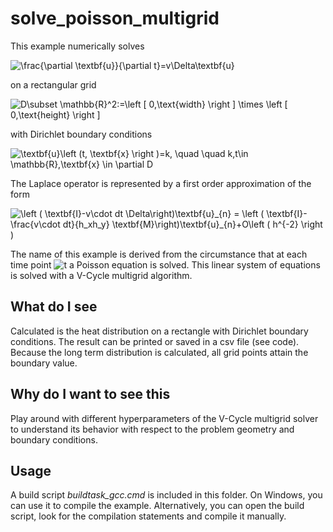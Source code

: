 # solve_poisson_multigrid #


This example numerically solves

<img src="https://latex.codecogs.com/svg.image?\Delta u=0" title="\frac{\partial \textbf{u}}{\partial t}=v\Delta\textbf{u}" />

on a rectangular grid

<img src="https://latex.codecogs.com/svg.image?D\subset&space;\mathbb{R}^2:=\left&space;[&space;0,\text{width}&space;\right&space;]&space;\times&space;\left&space;[&space;0,\text{height}&space;\right&space;]" title="D\subset \mathbb{R}^2:=\left [ 0,\text{width} \right ] \times \left [ 0,\text{height} \right ]" />

with Dirichlet boundary conditions

<img src="https://latex.codecogs.com/svg.image?u\left&space;(t,&space;\textbf{x}&space;\right&space;)=k,&space;\quad&space;\quad&space;k,t\in&space;\mathbb{R},\textbf{x}&space;\in&space;\partial&space;D" title="\textbf{u}\left (t, \textbf{x} \right )=k, \quad \quad k,t\in \mathbb{R},\textbf{x} \in \partial D" />

The Laplace operator is represented by a first order approximation of the form

<img src="https://latex.codecogs.com/svg.image?\Delta {u}_{n}&space;=\frac{1}{h_xh_y}&space;\textbf{M}{u}_{n}&plus;O\left&space;(&space;h^{-2}&space;\right&space;)" title="\left ( \textbf{I}-v\cdot dt \Delta\right)\textbf{u}_{n} = \left ( \textbf{I}-\frac{v\cdot dt}{h_xh_y} \textbf{M}\right)\textbf{u}_{n}+O\left ( h^{-2} \right )" />

The name of this example is derived from the circumstance that at each time point <img src="https://latex.codecogs.com/svg.image?t" title="t" /> a Poisson equation is solved. This linear system of equations is solved with a V-Cycle
multigrid algorithm.

## What do I see

Calculated is the heat distribution on a rectangle with Dirichlet boundary conditions. The result can be printed or saved in a csv file (see code).
Because the long term distribution is calculated, all grid points attain the boundary value.

## Why do I want to see this

Play around with different hyperparameters of the V-Cycle multigrid solver to understand its behavior with respect to the problem geometry and boundary conditions.

## Usage
A build script *buildtask_gcc.cmd* is included in this folder. On Windows, you can use it to compile 
the example. Alternatively, you can open the build script, look for the compilation statements and compile it manually.

